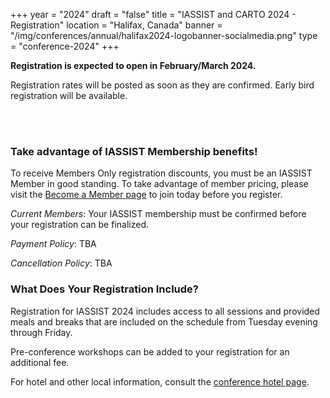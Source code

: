 +++
year = "2024"
draft = "false"
title = "IASSIST and CARTO 2024 - Registration"
location = "Halifax, Canada"
banner = "/img/conferences/annual/halifax2024-logobanner-socialmedia.png"
type = "conference-2024"
+++

**Registration is expected to open in February/March 2024.**

Registration rates will be posted as soon as they are confirmed. Early bird registration will be available. 

<br /><br />

<!--
The prior registration rates are posted below:

**Full Conference Registration**

Category|Early Bird|Regular|On-Site|
---|---|---|---|
Member|$395|$425|$455|
Non-Member|$445|$475|$495|

Early Bird is on or before 5/01.

Regular is 5/02-5/22.

On-site is on or after 5/23.
<br/>
<br/>

**Digital Only Registration**

Category|Rate|
---|---|
Member|$100|
Non-Member|$200|

One-Day Registration: $139

Reduced Rate Registration: 50% Discount

Pre-Conference Workshops: $50 each
<br/>
<br/>
-->

### Take advantage of IASSIST Membership benefits!

To receive Members Only registration discounts, you must be an IASSIST Member in good standing. To take advantage of member pricing, please visit the [Become a Member page](/about/become-a-member/) to join today before you register.

*Current Members*: Your IASSIST membership must be confirmed before your registration can be finalized. 

<!--
*Reduced Rate Registration*: Current Reduced Rate Members are eligible for a discounted registration fee. Discount codes will be emailed out to our current reduced rate members. If you have additional questions regarding your qualification, please visit the Become a Member page or contact the current Membership Chair.
-->

*Payment Policy*: TBA

*Cancellation Policy*: TBA <!--All cancellations received on or before May 1, 2023 are eligible for a full refund of fees paid, less a 10% cancellation fee. No refunds will be issued after the May 1 cut-off date. Registrants are able to transfer completed registrations to colleagues - please contact iassist@concentra-cms.com to finalize this process.-->

### What Does Your Registration Include?

Registration for IASSIST 2024 includes access to all sessions and provided meals and breaks that are included on the schedule from Tuesday evening through Friday. 

Pre-conference workshops can be added to your registration for an additional fee.

<!--
One-Day ONLY Registration for IASSIST 2024 includes access to all sessions and meals and breaks that are included on the schedule for the One Day selected. Reception and Banquet are excluded from One-Day registration.
-->

For hotel and other local information, consult the [conference hotel page](/conferences/iassist2024/conference-hotel-and-accommodation/).


